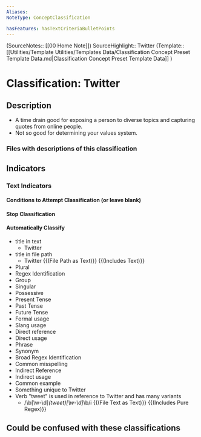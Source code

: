 ```yaml
---
Aliases: 
NoteType: ConceptClassification

hasFeatures: hasTextCriteriaBulletPoints
---
```

(SourceNotes:: [[00 Home Note]])
SourceHighlight:: Twitter
(Template:: [[Utilities/Template Utilities/Templates Data/Classification Concept Preset Template Data.md|Classification Concept Preset Template Data]] )

# Classification: Twitter

## Description
- A time drain good for exposing a person to diverse topics and capturing quotes from online people. 
- Not so good for determining your values system.

### Files with descriptions of this classification

## Indicators
### Text Indicators
#### Conditions to Attempt Classification (or leave blank)

#### Stop Classification

#### Automatically Classify
- title in text
	- Twitter
- title in file path
	- Twitter {{(File Path as Text)}} {{(Includes Text)}}
- Plural
- Regex Identification
- Group
- Singular
- Possessive
- Present Tense
- Past Tense
- Future Tense
- Formal usage
- Slang usage
- Direct reference
- Direct usage
- Phrase
- Synonym
- Broad Regex Identification
- Common misspelling 
- Indirect Reference
- Indirect usage
- Common example
- Something unique to Twitter
- Verb "tweet" is used in reference to Twitter and has many variants
	- /\b[\w\-\d]*(tweet)[\w\-\d]*\b/i  {{(File Text as Text)}} {{(Includes Pure Regex)}} 

## Could be confused with these classifications